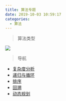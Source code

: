 ```yaml
---
title: 算法专题
date: 2019-10-03 10:59:17
categories:
  - 算法
---
```


> 算法类型

![](https://static.skynian.cn/20191103155946.png)

> 导航

- [复杂度分析](./complexity.md)
- [递归与循环](./recursion-and-loop.md)
- [排序](./sort.md)
- [回溯](./backtracking.md)
- [动态规划](./dynamic.md)
